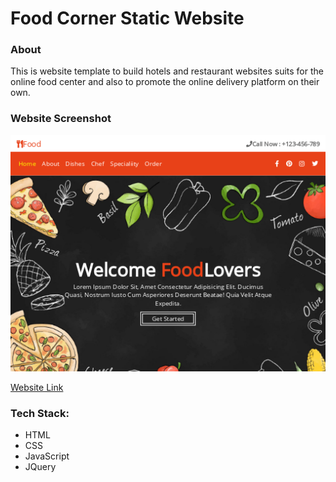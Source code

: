# Food Corner Static Website

### About
This is website template to build hotels and restaurant websites suits for the online food center and also to promote the online delivery platform on their own.

### Website Screenshot
<div align="center">
<img src="images/home.png" alt="" />
</div>

[Website Link](https://theshifaligwal.github.io/food-corner-static-website/)


### Tech Stack:
* HTML
* CSS
* JavaScript
* JQuery